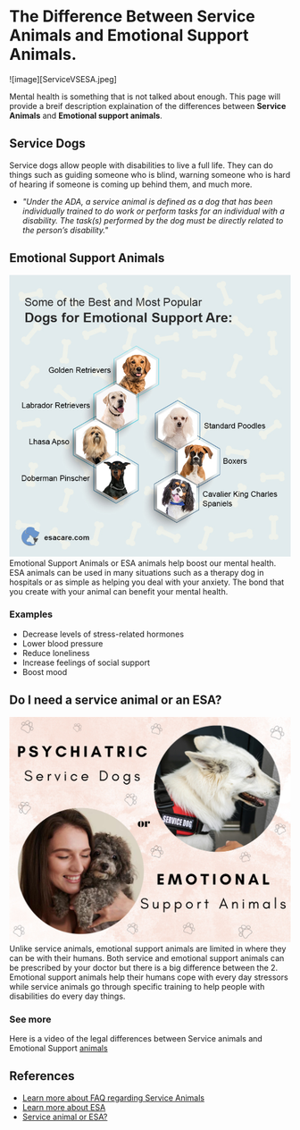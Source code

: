 # The Difference Between Service Animals and Emotional Support Animals.
![image][ServiceVSESA.jpeg]

Mental health is something that is not talked about enough. This page will provide a breif description explaination of the differences between **Service Animals** and **Emotional support animals**.


## Service Dogs
Service dogs allow people with disabilities to live a full life. They can do things such as guiding someone who is blind, warning someone who is hard of hearing if someone is coming up behind them, and much more.

- *"Under the ADA, a service animal is defined as a dog that has been individually trained to do work or perform tasks for an individual with a disability.  The task(s) performed by the dog must be directly related to the person’s disability."*

## Emotional Support Animals
![image](popularESA.jpeg)
Emotional Support Animals or ESA animals help boost our mental health. ESA animals can be used in many situations such as a therapy dog in hospitals or as simple as helping you deal with your anxiety. The bond that you create with your animal can benefit your mental health.
### Examples
- Decrease levels of stress-related hormones
- Lower blood pressure
- Reduce loneliness
- Increase feelings of social support
- Boost mood

## Do I need a service animal or an ESA?
![image](example.png)
Unlike service animals, emotional support animals are limited in where they can be with their humans. Both service and emotional support animals can be prescribed by your doctor but there is a big difference between the 2. Emotional support animals help their humans cope with every day stressors while service animals go through specific training to help people with disabilities do every day things.

### See more
Here is a video of the legal differences between Service animals and Emotional Support [animals]("https://player.vimeo.com/video/537505220?h=b779cea63c")

## References
- [Learn more about FAQ regarding Service Animals](https://www.ada.gov/resources/service-animals-faqs/#:~:text=Dogs%20can%20be%20trained%20to,hearing%20loss%20when%20someone%20is)
- [Learn more about ESA](https://www.ivo.vet/blog/how-animals-support-mental-and-emotional-health?gclid=Cj0KCQjwpompBhDZARIsAFD_Fp8_jS-HW4f1Zp-Ohtm5EoojY0RqBRIS1nokiATeA4ranC2McXYsWTAaAjO-EALw_wcB)
- [Service animal or ESA?](https://blog.northwestbattlebuddies.org/blog/emotional-support-animals-professionally-trained-service-dogs?gclid=Cj0KCQjwpompBhDZARIsAFD_Fp84Yu2-sLR1vHre41NgPF3WEUV9ZkDO_fUC2tuppBv61WMBNeGBIcQaAjGxEALw_wcB)
